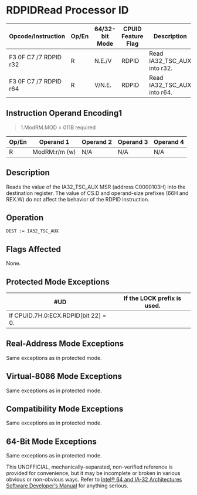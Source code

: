 # RDPID**Read Processor ID**

| Opcode/Instruction    | Op/En | 64/32-bit Mode | CPUID Feature Flag | Description                 |
| --------------------- | ----- | -------------- | ------------------ | --------------------------- |
| F3 0F C7 /7 RDPID r32 | R     | N.E./V         | RDPID              | Read IA32_TSC_AUX into r32. |
| F3 0F C7 /7 RDPID r64 | R     | V/N.E.         | RDPID              | Read IA32_TSC_AUX into r64. |

## Instruction Operand Encoding1

> 1.ModRM.MOD = 011B required

| Op/En | Operand 1     | Operand 2 | Operand 3 | Operand 4 |
| ----- | ------------- | --------- | --------- | --------- |
| R     | ModRM:r/m (w) | N/A       | N/A       | N/A       |

## Description

Reads the value of the IA32_TSC_AUX MSR (address C0000103H) into the destination register. The value of CS.D and operand-size prefixes (66H and REX.W) do not affect the behavior of the RDPID instruction.

## Operation

```
DEST := IA32_TSC_AUX

```

## Flags Affected

None.

## Protected Mode Exceptions

| #​​​UD                               | If the LOCK prefix is used. |
| ------------------------------------ | --------------------------- |
| If CPUID.7H.0:ECX.RDPID[bit 22] = 0. |

## Real-Address Mode Exceptions

Same exceptions as in protected mode.

## Virtual-8086 Mode Exceptions

Same exceptions as in protected mode.

## Compatibility Mode Exceptions

Same exceptions as in protected mode.

## 64-Bit Mode Exceptions

Same exceptions as in protected mode.

This UNOFFICIAL, mechanically-separated, non-verified reference is provided for convenience, but it may be
incomplete or broken in various obvious or non-obvious
ways. Refer to [Intel® 64 and IA-32 Architectures Software Developer’s Manual](https://software.intel.com/en-us/download/intel-64-and-ia-32-architectures-sdm-combined-volumes-1-2a-2b-2c-2d-3a-3b-3c-3d-and-4) for anything serious.
